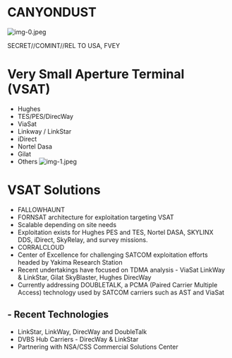 # CANYONDUST 

![img-0.jpeg](img-0.jpeg)

SECRET//COMINT//REL TO USA, FVEY
# Very Small Aperture Terminal (VSAT) 

- Hughes
- TES/PES/DirecWay
- ViaSat
- Linkway / LinkStar
- iDirect
- Nortel Dasa
- Gilat
- Others
![img-1.jpeg](img-1.jpeg)
# VSAT Solutions 

- FALLOWHAUNT
- FORNSAT architecture for exploitation targeting VSAT
- Scalable depending on site needs
- Exploitation exists for Hughes PES and TES, Nortel DASA, SKYLINX DDS, iDirect, SkyRelay, and survey missions.
- CORRALCLOUD
- Center of Excellence for challenging SATCOM exploitation efforts headed by Yakima Research Station
- Recent undertakings have focused on TDMA analysis - ViaSat LinkWay \& LinkStar, Gilat SkyBlaster, Hughes DirecWay
- Currently addressing DOUBLETALK, a PCMA (Paired Carrier Multiple Access) technology used by SATCOM carriers such as AST and ViaSat


## - Recent Technologies

- LinkStar, LinkWay, DirecWay and DoubleTalk
- DVBS Hub Carriers - DirecWay \& LinkStar
- Partnering with NSA/CSS Commercial Solutions Center
